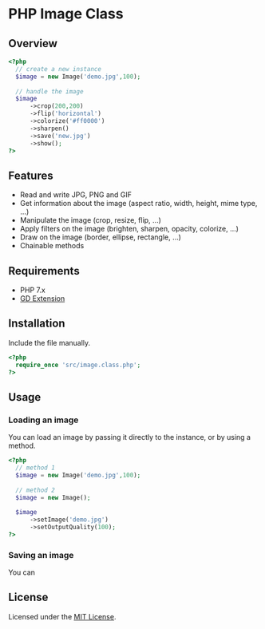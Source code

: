 # PHP Image Class

## Overview

```php
<?php
  // create a new instance
  $image = new Image('demo.jpg',100);
  
  // handle the image
  $image
      ->crop(200,200)
      ->flip('horizontal')
      ->colorize('#ff0000')
      ->sharpen()
      ->save('new.jpg')
      ->show();
?>
```

## Features

- Read and write JPG, PNG and GIF
- Get information about the image (aspect ratio, width, height, mime type, ...)
- Manipulate the image (crop, resize, flip, ...)
- Apply filters on the image (brighten, sharpen, opacity, colorize, ...)
- Draw on the image (border, ellipse, rectangle, ...)
- Chainable methods

## Requirements

- PHP 7.x
- [GD Extension](http://php.net/manual/en/book.image.php)

## Installation

Include the file manually.

```php
<?php
  require_once 'src/image.class.php';
?>
```
## Usage

### Loading an image

You can load an image by passing it directly to the instance, or by using a method.

```php
<?php
  // method 1
  $image = new Image('demo.jpg',100);
  
  // method 2
  $image = new Image();
  
  $image
      ->setImage('demo.jpg')
      ->setOutputQuality(100);
?>
```

### Saving an image

You can

## License

Licensed under the [MIT License](https://opensource.org/licenses/MIT).
